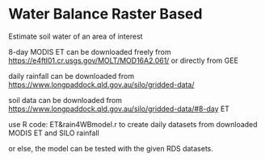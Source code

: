 # Water Balance Raster Based

Estimate soil water of an area of interest

8-day MODIS ET can be downloaded freely from https://e4ftl01.cr.usgs.gov/MOLT/MOD16A2.061/ or directly from GEE

daily rainfall can be downloaded from https://www.longpaddock.qld.gov.au/silo/gridded-data/

soil data can be downloaded from https://www.longpaddock.qld.gov.au/silo/gridded-data/#8-day ET

use R code: ET&rain4WBmodel.r to create daily datasets from downloaded MODIS ET and SILO rainfall

or else, the model can be tested with the given RDS datasets.

